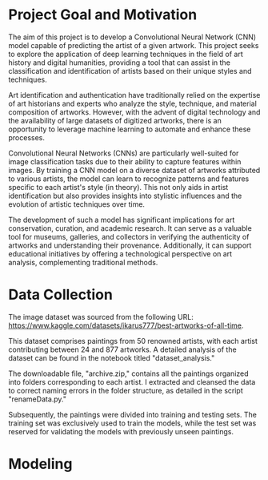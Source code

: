 # Project Goal and Motivation

The aim of this project is to develop a Convolutional Neural Network (CNN) model capable of predicting the artist of a given artwork. 
This project seeks to explore the application of deep learning techniques in the field of art history and digital humanities, 
providing a tool that can assist in the classification and identification of artists based on their unique styles and techniques.

Art identification and authentication have traditionally relied on the expertise of art historians and experts who analyze the style, 
technique, and material composition of artworks. However, with the advent of digital technology and the availability of large datasets of digitized artworks, 
there is an opportunity to leverage machine learning to automate and enhance these processes.

Convolutional Neural Networks (CNNs) are particularly well-suited for image classification tasks due to their ability to capture features within images. 
By training a CNN model on a diverse dataset of artworks attributed to various artists, the model can learn to recognize patterns and features specific to each artist's style (in theory). 
This not only aids in artist identification but also provides insights into stylistic influences and the evolution of artistic techniques over time.

The development of such a model has significant implications for art conservation, curation, and academic research. 
It can serve as a valuable tool for museums, galleries, and collectors in verifying the authenticity of artworks and understanding their provenance. 
Additionally, it can support educational initiatives by offering a technological perspective on art analysis, complementing traditional methods.

# Data Collection 

The image dataset was sourced from the following URL: https://www.kaggle.com/datasets/ikarus777/best-artworks-of-all-time.

This dataset comprises paintings from 50 renowned artists, with each artist contributing between 24 and 877 artworks. A detailed analysis of the dataset can be found in the notebook titled "dataset_analysis."

The downloadable file, "archive.zip," contains all the paintings organized into folders corresponding to each artist. I extracted and cleansed the data to correct naming errors in the folder structure, as detailed in the script "renameData.py."

Subsequently, the paintings were divided into training and testing sets. The training set was exclusively used to train the models, while the test set was reserved for validating the models with previously unseen paintings.

# Modeling


